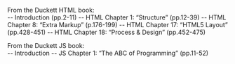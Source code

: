 From the Duckett HTML book:  
-- Introduction (pp.2-11)
-- HTML Chapter 1: “Structure” (pp.12-39)
-- HTML Chapter 8: “Extra Markup” (p.176-199)
-- HTML Chapter 17: “HTML5 Layout” (pp.428-451)
-- HTML Chapter 18: “Process & Design” (pp.452-475)


From the Duckett JS book:  
-- Introduction
-- JS Chapter 1: “The ABC of Programming” (pp.11-52)
